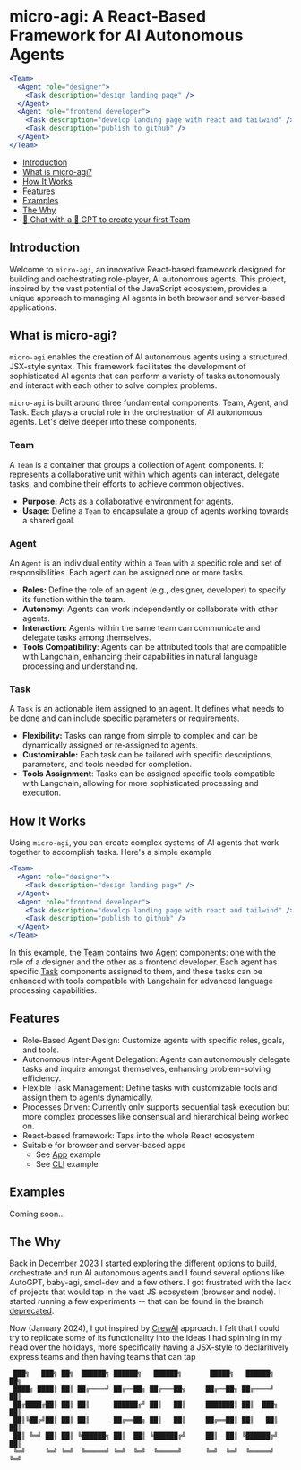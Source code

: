# micro-agi: A React-Based Framework for AI Autonomous Agents

```jsx
<Team>
  <Agent role="designer">
    <Task description="design landing page" />
  </Agent>
  <Agent role="frontend developer">
    <Task description="develop landing page with react and tailwind" />
    <Task description="publish to github" />
  </Agent>
</Team>
```

- [Introduction](#introduction)
- [What is micro-agi?](#what-is-micro-agi)
- [How It Works](#how-it-works)
- [Features](#features)
- [Examples](#examples)
- [The Why](#the-why)
- [🔗 Chat with a 🤖 GPT to create your first Team](https://chat.openai.com/g/g-KSdm64VWE-micro-agi)

## Introduction

Welcome to `micro-agi`, an innovative React-based framework designed for building and orchestrating role-player, AI autonomous agents. This project, inspired by the vast potential of the JavaScript ecosystem, provides a unique approach to managing AI agents in both browser and server-based applications.

## What is micro-agi?

`micro-agi` enables the creation of AI autonomous agents using a structured, JSX-style syntax. This framework facilitates the development of sophisticated AI agents that can perform a variety of tasks autonomously and interact with each other to solve complex problems.

`micro-agi` is built around three fundamental components: Team, Agent, and Task. Each plays a crucial role in the orchestration of AI autonomous agents. Let's delve deeper into these components.

### Team

A `Team` is a container that groups a collection of `Agent` components. It represents a collaborative unit within which agents can interact, delegate tasks, and combine their efforts to achieve common objectives.

- **Purpose:** Acts as a collaborative environment for agents.
- **Usage:** Define a `Team` to encapsulate a group of agents working towards a shared goal.

### Agent

An `Agent` is an individual entity within a `Team` with a specific role and set of responsibilities. Each agent can be assigned one or more tasks.

- **Roles:** Define the role of an agent (e.g., designer, developer) to specify its function within the team.
- **Autonomy:** Agents can work independently or collaborate with other agents.
- **Interaction:** Agents within the same team can communicate and delegate tasks among themselves.
- **Tools Compatibility**: Agents can be attributed tools that are compatible with Langchain, enhancing their capabilities in natural language processing and understanding.

### Task

A `Task` is an actionable item assigned to an agent. It defines what needs to be done and can include specific parameters or requirements.

- **Flexibility:** Tasks can range from simple to complex and can be dynamically assigned or re-assigned to agents.
- **Customizable:** Each task can be tailored with specific descriptions, parameters, and tools needed for completion.
- **Tools Assignment**: Tasks can be assigned specific tools compatible with Langchain, allowing for more sophisticated processing and execution.

## How It Works

Using `micro-agi`, you can create complex systems of AI agents that work together to accomplish tasks. Here's a simple example

```jsx
<Team>
  <Agent role="designer">
    <Task description="design landing page" />
  </Agent>
  <Agent role="frontend developer">
    <Task description="develop landing page with react and tailwind" />
    <Task description="publish to github" />
  </Agent>
</Team>
```

In this example, the [Team](#team) contains two [Agent](#agent) components: one with the role of a designer and the other as a frontend developer. Each agent has specific [Task](#task) components assigned to them, and these tasks can be enhanced with tools compatible with Langchain for advanced language processing capabilities.

## Features

- Role-Based Agent Design: Customize agents with specific roles, goals, and tools.
- Autonomous Inter-Agent Delegation: Agents can autonomously delegate tasks and inquire amongst themselves, enhancing problem-solving efficiency.
- Flexible Task Management: Define tasks with customizable tools and assign them to agents dynamically.
- Processes Driven: Currently only supports sequential task execution but more complex processes like consensual and hierarchical being worked on.
- React-based framework: Taps into the whole React ecosystem
- Suitable for browser and server-based apps
  - See [App](./packages/app/) example
  - See [CLI](./packages/cli/) example

## Examples

Coming soon...

## The Why

Back in December 2023 I started exploring the different options to build, orchestrate and run AI autonomous agents and I found several options like AutoGPT, baby-agi, smol-dev and a few others. I got frustrated with the lack of projects that would tap in the vast JS ecosystem (browser and node). I started running a few experiments -- that can be found in the branch [deprecated](https://github.com/microchipgnu/micro-agi/tree/deprecated).

Now (January 2024), I got inspired by [CrewAI](https://github.com/joaomdmoura/crewAI) approach. I felt that I could try to replicate some of its functionality into the ideas I had spinning in my head over the holidays, more specifically having a JSX-style to declaritively express teams and then having teams that can tap

```
 ███╗   ███╗ ██╗  ██████╗ ██████╗   ██████╗       █████╗   ██████╗  ██╗
 ████╗ ████║ ██║ ██╔════╝ ██╔══██╗ ██╔═══██╗     ██╔══██╗ ██╔════╝  ██║
 ██╔████╔██║ ██║ ██║      ██████╔╝ ██║   ██║     ███████║ ██║  ███╗ ██║
 ██║╚██╔╝██║ ██║ ██║      ██╔══██╗ ██║   ██║     ██╔══██║ ██║   ██║ ██║
 ██║ ╚═╝ ██║ ██║ ╚██████╗ ██║  ██║ ╚██████╔╝     ██║  ██║ ╚██████╔╝ ██║
 ╚═╝     ╚═╝ ╚═╝  ╚═════╝ ╚═╝  ╚═╝  ╚═════╝      ╚═╝  ╚═╝  ╚═════╝  ╚═╝
```